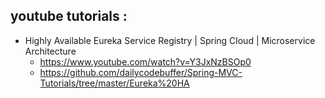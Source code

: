 





## youtube tutorials :
- Highly Available Eureka Service Registry | Spring Cloud | Microservice Architecture
    - https://www.youtube.com/watch?v=Y3JxNzBSOp0
    - https://github.com/dailycodebuffer/Spring-MVC-Tutorials/tree/master/Eureka%20HA